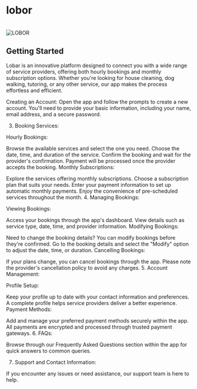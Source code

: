 # lobor
<br />
 <img src="assets/Frame 7002labor.png" alt="LOBOR">
 

## Getting Started

Lobar is an innovative platform designed to connect you with a wide range of service providers, offering both hourly bookings and monthly subscription options. Whether you're looking for house cleaning, dog walking, tutoring, or any other service, our app makes the process effortless and efficient.

Creating an Account:
Open the app and follow the prompts to create a new account. You'll need to provide your basic information, including your name, email address, and a secure password.

3. Booking Services:

Hourly Bookings:

Browse the available services and select the one you need.
Choose the date, time, and duration of the service.
Confirm the booking and wait for the provider's confirmation.
Payment will be processed once the provider accepts the booking.
Monthly Subscriptions:

Explore the services offering monthly subscriptions.
Choose a subscription plan that suits your needs.
Enter your payment information to set up automatic monthly payments.
Enjoy the convenience of pre-scheduled services throughout the month.
4. Managing Bookings:

Viewing Bookings:

Access your bookings through the app's dashboard.
View details such as service type, date, time, and provider information.
Modifying Bookings:

Need to change the booking details? You can modify bookings before they're confirmed.
Go to the booking details and select the "Modify" option to adjust the date, time, or duration.
Cancelling Bookings:

If your plans change, you can cancel bookings through the app.
Please note the provider's cancellation policy to avoid any charges.
5. Account Management:

Profile Setup:

Keep your profile up to date with your contact information and preferences.
A complete profile helps service providers deliver a better experience.
Payment Methods:

Add and manage your preferred payment methods securely within the app.
All payments are encrypted and processed through trusted payment gateways.
6. FAQs:

Browse through our Frequently Asked Questions section within the app for quick answers to common queries.

7. Support and Contact Information:

If you encounter any issues or need assistance, our support team is here to help.
